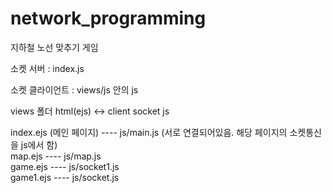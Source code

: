 # network_programming
지하철 노선 맞추기 게임

소켓 서버 : index.js

소켓 클라이언트 : views/js 안의 js

views 폴더
html(ejs) <-> client socket js

index.ejs (메인 페이지)  ---- js/main.js  (서로 연결되어있음. 해당 페이지의 소켓통신을 js에서 함) <br/>
map.ejs ---- js/map.js <br/>
game.ejs ---- js/socket1.js <br/>
game1.ejs ---- js/socket.js <br/>
